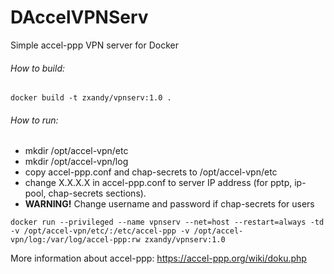 # DAccelVPNServ
Simple accel-ppp VPN server for Docker

###### How to build:
 
``
 docker build -t zxandy/vpnserv:1.0 .
``

###### How to run:

- mkdir /opt/accel-vpn/etc
- mkdir /opt/accel-vpn/log
- copy accel-ppp.conf and chap-secrets to /opt/accel-vpn/etc
- change X.X.X.X in accel-ppp.conf to server IP address (for pptp, ip-pool, chap-secrets sections).
- **WARNING!** Change username and password if chap-secrets for users
 
``
 docker run --privileged --name vpnserv --net=host --restart=always -td -v /opt/accel-vpn/etc/:/etc/accel-ppp -v /opt/accel-vpn/log:/var/log/accel-ppp:rw zxandy/vpnserv:1.0
``

More information about accel-ppp: https://accel-ppp.org/wiki/doku.php